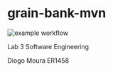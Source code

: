 # grain-bank-mvn

![example workflow](https://github.com/NerY10/grain-bank-mvn/actions/workflows/ci.yml/badge.svg)

Lab 3 Software Engineering

Diogo Moura ER1458
